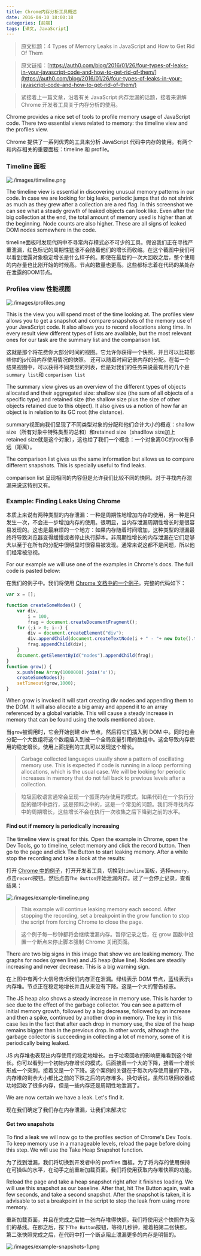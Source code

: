 ```yaml
---
title: Chrome内存分析工具概述
date: 2016-04-10 18:00:18
categories: [前端]
tags: [译文, JavaScript]
---
```


>原文标题：4 Types of Memory Leaks in JavaScript and How to Get Rid Of Them

>原文链接：[https://auth0.com/blog/2016/01/26/four-types-of-leaks-in-your-javascript-code-and-how-to-get-rid-of-them/](https://auth0.com/blog/2016/01/26/four-types-of-leaks-in-your-javascript-code-and-how-to-get-rid-of-them/)

<!--more-->

>紧接着上一篇文章，沿着有关 JavaScript 内存泄漏的话题，接着来讲解 Chrome 开发者工具关于内存分析的使用。

Chrome provides a nice set of tools to profile memory usage of JavaScript code. There two essential views related to memory: the timeline view and the profiles view.

Chrome 提供了一系列优秀的工具来分析 JavaScript 代码中内存的使用。有两个和内存相关的重要面板：timeline 和 profile。

### Timeline 面板 

![./images/timeline.png](./images/timeline.png)

The timeline view is essential in discovering unusual memory patterns in our code. In case we are looking for big leaks, periodic jumps that do not shrink as much as they grew after a collection are a red flag. In this screenshot we can see what a steady growth of leaked objects can look like. Even after the big collection at the end, the total amount of memory used is higher than at the beginning. Node counts are also higher. These are all signs of leaked DOM nodes somewhere in the code.

timeline面板时发现代码中不寻常内存模式必不可少的工具。假设我们正在寻找严重泄漏，红色标记的周期性猛涨不会随着他们的增长而收缩。在这个截图中我们可以看到泄露对象稳定增长是什么样子的。即使在最后的一次大回收之后，整个使用的内存量也比刚开始的时候高。节点的数量也更高。这些都标志着在代码的某处存在泄露的DOM节点。

### Profiles view 性能视图 

![./images/profiles.png](./images/profiles.png)

This is the view you will spend most of the time looking at. The profiles view allows you to get a snapshot and compare snapshots of the memory use of your JavaScript code. It also allows you to record allocations along time. In every result view different types of lists are available, but the most relevant ones for our task are the summary list and the comparison list.

这就是那个将花费你大部分时间的视图。它允许你获得一个快照，并且可以比较那些你的js代码内存使用情况的快照。 还可以随着时间记录内存的分配。在每一个结果视图中，可以获得不同类型的列表，但是对我们的任务来说最有用的几个是`summary list`和 `comparison list`

The summary view gives us an overview of the different types of objects allocated and their aggregated size: shallow size (the sum of all objects of a specific type) and retained size (the shallow size plus the size of other objects retained due to this object). It also gives us a notion of how far an object is in relation to its GC root (the distance).

summary视图向我们呈现了不同类型对象的分配和他们合计大小的概览：shallow size（所有对象中特殊类型的总和）和retained size（shadllow size加上retained size就是这个对象），这也给了我们一个概念：一个对象离GC的root有多远（距离）。

The comparison list gives us the same information but allows us to compare different snapshots. This is specially useful to find leaks.

comparison list 呈现相同的内容但是允许我们比较不同的快照。对于寻找内存泄漏来说这特别又有。

### Example: Finding Leaks Using Chrome

本质上来说有两种类型的内存泄漏：一种是周期性地增加内存的使用，另一种是只发生一次，不会进一步增加内存的使用。很明显，当内存泄漏周期性增长时是很容易发现的。这也是最麻烦的一个地方：如果内存随着时间增加，这种类型的泄漏最终将导致浏览器变得缓慢或者停止执行脚本。非周期性增长的内存泄漏在它们足够大以至于在所有的分配中很明显时很容易被发现。通常来说这都不是问题，所以他们经常被忽视。

For our example we will use one of the examples in Chrome's docs. The full code is pasted below:

在我们的例子中。我们将使用 [Chrome 文档中的一个例子](https://developer.chrome.com/devtools/docs/demos/memory/example1)。完整的代码如下：

```js
var x = [];

function createSomeNodes() {
    var div,
        i = 100,
        frag = document.createDocumentFragment();
    for (;i > 0; i--) {
        div = document.createElement("div");
        div.appendChild(document.createTextNode(i + " - "+ new Date().toTimeString()));
        frag.appendChild(div);
    }
    document.getElementById("nodes").appendChild(frag);
}
function grow() {
    x.push(new Array(1000000).join('x'));
    createSomeNodes();
    setTimeout(grow,1000);
}
```

When grow is invoked it will start creating div nodes and appending them to the DOM. It will also allocate a big array and append it to an array referenced by a global variable. This will cause a steady increase in memory that can be found using the tools mentioned above.

当`grow`被调用时，它会开始创建 div 节点，然后将它们插入到 DOM 中。同时也会分配一个大数组将这个数组插入到被一个全局变量引用的数组中。这会导致内存使用的稳定增长，使用上面提到的工具可以发现这个增长。

>Garbage collected languages usually show a pattern of oscillating memory use. This is expected if code is running in a loop performing allocations, which is the usual case. We will be looking for periodic increases in memory that do not fall back to previous levels after a collection.

>垃圾回收语言通常会呈现一个振荡内存使用的模式。如果代码在一个执行分配的循环中运行，这是预料之中的，这是一个常见的问题。我们将寻找内存中的周期增长，这些增长不会在执行一次收集之后下降到之前的水平。

#### Find out if memory is periodically increasing

The timeline view is great for this. Open the example in Chrome, open the Dev Tools, go to timeline, select memory and click the record button. Then go to the page and click The Button to start leaking memory. After a while stop the recording and take a look at the results:

打开 [Chrome 中的例子](https://developer.chrome.com/devtools/docs/demos/memory/example1)，打开开发者工具，切换到`timeline`面板，选择`memory`，点击`record`按钮。然后点击`The Button`开始泄漏内存。过了一会停止记录，查看结果：

![./images/example-timeline.png](./images/example-timeline.png)

>This example will continue leaking memory each second. After stopping the recording, set a breakpoint in the grow function to stop the script from forcing Chrome to close the page.

>这个例子每一秒钟都将会继续泄漏内存。暂停记录之后，在 grow 函数中设置一个断点来停止脚本强制 Chrome 关闭页面。

There are two big signs in this image that show we are leaking memory. The graphs for nodes (green line) and JS heap (blue line). Nodes are steadily increasing and never decrease. This is a big warning sign.

在上图中有两个大信号告诉我们内存正在泄漏。绿线表示 DOM 节点，蓝线表示js内存堆。节点正在稳定地增长并且从来没有下降。这是一个大的警告标志。

The JS heap also shows a steady increase in memory use. This is harder to see due to the effect of the garbage collector. You can see a pattern of initial memory growth, followed by a big decrease, followed by an increase and then a spike, continued by another drop in memory. The key in this case lies in the fact that after each drop in memory use, the size of the heap remains bigger than in the previous drop. In other words, although the garbage collector is succeeding in collecting a lot of memory, some of it is periodically being leaked.

JS 内存堆也表现出内存使用的稳定地增长。由于垃圾回收的影响更难看到这个增长。你可以看到一个初始内存增长的模式。后面接着一个大的下降，接着一个增长形成一个突刺，接着又是一个下降。这个案例的关键在于每次内存使用量的下跌，内存堆的剩余大小都比之前的下跌之后的内存堆多。换句话说，虽然垃圾回收器成功地回收了很多内存，但是一些内存还是周期性地泄漏了。

We are now certain we have a leak. Let's find it.

现在我们确定了我们存在内存泄漏，让我们来解决它

#### Get two snapshots

To find a leak we will now go to the profiles section of Chrome's Dev Tools. To keep memory use in a manageable levels, reload the page before doing this step. We will use the Take Heap Snapshot function.

为了找到泄漏，我们将切换到开发者中的 profiles 面板。为了将内存的使用保持在可操纵的水平，在动手之前重新加载页面。我们将使用获取内存堆快照的功能。

Reload the page and take a heap snapshot right after it finishes loading. We will use this snapshot as our baseline. After that, hit The Button again, wait a few seconds, and take a second snapshot. After the snapshot is taken, it is advisable to set a breakpoint in the script to stop the leak from using more memory.

重新加载页面，并且在完成之后拍一张内存堆得快照。我们将使用这个快照作为我们的基线。在那之后，按下`The Button`按钮，等待几秒钟，接着拍第二张快照。第二张快照完成之后，在代码中打一个断点阻止泄漏更多的内存是明智的。

![./images/example-snapshots-1.png](./images/example-snapshots-1.png)


